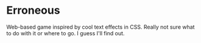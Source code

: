# Erroneous
Web-based game inspired by cool text effects in CSS. Really not sure what to do with it or where to go. I guess I'll find out.
